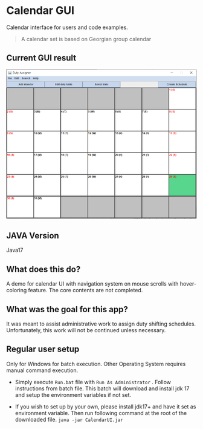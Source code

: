 # Calendar GUI
 
Calendar interface for users and code examples.

> A calendar set is based on Georgian group calendar

## Current GUI result
![image info](./src/img/FirstVersion.PNG)

## JAVA Version

Java17

## What does this do?
A demo for calendar UI with navigation system on mouse scrolls with hover-coloring feature.
The core contents are not completed.

## What was the goal for this app?
It was meant to assist administrative work to assign duty shifting schedules.
Unfortunately, this work will not be continued unless necessary.

## Regular user setup

Only for Windows for batch execution. Other Operating System requires manual command execution.

- Simply execute `Run.bat` file with `Run As Administrator` .
  Follow instructions from batch file. This batch will download and install jdk 17 and setup the environment variables if not set.


- If you wish to set up by your own, please install jdk17+ and have it set as environment variable. Then run following command at the root of the downloaded file.
  `java -jar CalendarUI.jar`
